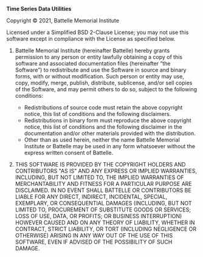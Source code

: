 **Time Series Data Utilities**

Copyright © 2021, Battelle Memorial Institute

Licensed under a Simplified BSD 2-Clause License; 
you may not use this software except in compliance with the License as specified below.

1.	Battelle Memorial Institute (hereinafter Battelle) hereby grants permission to any person or entity lawfully obtaining a copy of this software and associated documentation files (hereinafter “the Software”) to redistribute and use the Software in source and binary forms, with or without modification.  Such person or entity may use, copy, modify, merge, publish, distribute, sublicense, and/or sell copies of the Software, and may permit others to do so, subject to the following conditions:
    * Redistributions of source code must retain the above copyright notice, this list of conditions and the following disclaimers. 
    * Redistributions in binary form must reproduce the above copyright notice, this list of conditions and the following disclaimer in the documentation and/or other materials provided with the distribution. 
    * Other than as used herein, neither the name Battelle Memorial Institute or Battelle may be used in any form whatsoever without the express written consent of Battelle.  
    
2.	THIS SOFTWARE IS PROVIDED BY THE COPYRIGHT HOLDERS AND CONTRIBUTORS "AS IS" AND ANY EXPRESS OR IMPLIED WARRANTIES, INCLUDING, BUT NOT LIMITED TO, THE IMPLIED WARRANTIES OF MERCHANTABILITY AND FITNESS FOR A PARTICULAR PURPOSE ARE DISCLAIMED. IN NO EVENT SHALL BATTELLE OR CONTRIBUTORS BE LIABLE FOR ANY DIRECT, INDIRECT, INCIDENTAL, SPECIAL, EXEMPLARY, OR CONSEQUENTIAL DAMAGES (INCLUDING, BUT NOT LIMITED TO, PROCUREMENT OF SUBSTITUTE GOODS OR SERVICES; LOSS OF USE, DATA, OR PROFITS; OR BUSINESS INTERRUPTION) HOWEVER CAUSED AND ON ANY THEORY OF LIABILITY, WHETHER IN CONTRACT, STRICT LIABILITY, OR TORT (INCLUDING NEGLIGENCE OR OTHERWISE) ARISING IN ANY WAY OUT OF THE USE OF THIS SOFTWARE, EVEN IF ADVISED OF THE POSSIBILITY OF SUCH DAMAGE.
